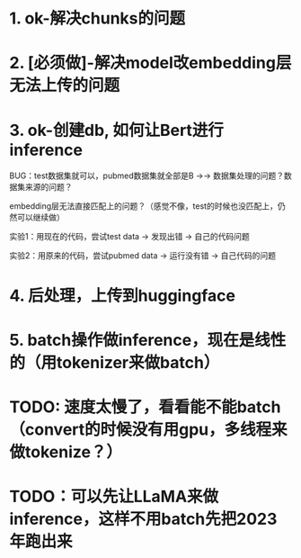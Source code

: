 # 1. ok-解决chunks的问题

# 2. [必须做]-解决model改embedding层无法上传的问题

# 3. ok-创建db, 如何让Bert进行inference

BUG：test数据集就可以，pubmed数据集就全部是B ->-> 数据集处理的问题？数据集来源的问题？

embedding层无法直接匹配上的问题？（感觉不像，test的时候也没匹配上，仍然可以继续做）

实验1：用现在的代码，尝试test data -> 发现出错 -> 自己的代码问题

实验2：用原来的代码，尝试pubmed data -> 运行没有错 -> 自己代码的问题

# 4. 后处理，上传到huggingface

# 5. batch操作做inference，现在是线性的（用tokenizer来做batch）

# TODO: 速度太慢了，看看能不能batch（convert的时候没有用gpu，多线程来做tokenize？）


# TODO：可以先让LLaMA来做inference，这样不用batch先把2023年跑出来
